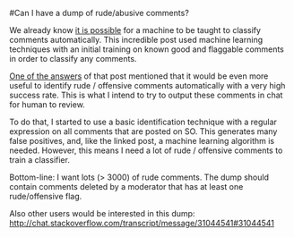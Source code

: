 #Can I have a dump of rude/abusive comments?

We already know [it is possible](http://meta.stackoverflow.com/questions/280546/can-a-machine-be-taught-to-flag-comments-automatically) for a machine to be taught to classify comments automatically. This incredible post used machine learning techniques with an initial training on known good and flaggable comments in order to classify any comments.

[One of the answers](http://meta.stackoverflow.com/a/280554/1743880) of that post mentioned that it would be even more useful to identify rude / offensive comments automatically with a very high success rate. This is what I intend to try to output these comments in chat for human to review.

To do that, I started to use a basic identification technique with a regular expression on all comments that are posted on SO. This generates many false positives, and, like the linked post, a machine learning algorithm is needed. However, this means I need a lot of rude / offensive comments to train a classifier. 

Bottom-line: I want lots (> 3000) of rude comments. The dump should contain comments deleted by a moderator that has at least one rude/offensive flag.

Also other users would be interested in this dump:
http://chat.stackoverflow.com/transcript/message/31044541#31044541
